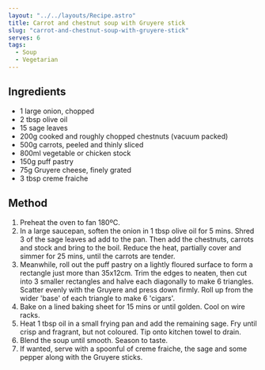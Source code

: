 ```yaml
---
layout: "../../layouts/Recipe.astro"
title: Carrot and chestnut soup with Gruyere stick
slug: "carrot-and-chestnut-soup-with-gruyere-stick"
serves: 6
tags:
  - Soup
  - Vegetarian
---
```


## Ingredients

- 1 large onion, chopped
- 2 tbsp olive oil
- 15 sage leaves
- 200g cooked and roughly chopped chestnuts (vacuum packed)
- 500g carrots, peeled and thinly sliced
- 800ml vegetable or chicken stock
- 150g puff pastry
- 75g Gruyere cheese, finely grated
- 3 tbsp creme fraiche

## Method

1. Preheat the oven to fan 180ºC.
1. In a large saucepan, soften the onion in 1 tbsp olive oil for 5 mins. Shred 3 of the sage leaves ad add to the pan. Then add the chestnuts, carrots and stock and bring to the boil. Reduce the heat, partially cover and simmer for 25 mins, until the carrots are tender.
1. Meanwhile, roll out the puff pastry on a lightly floured surface to form a rectangle just more than 35x12cm. Trim the edges to neaten, then cut into 3 smaller rectangles and halve each diagonally to make 6 triangles. Scatter evenly with the Gruyere and press down firmly. Roll up from the wider 'base' of each triangle to make 6 'cigars'.
1. Bake on a lined baking sheet for 15 mins or until golden. Cool on wire racks.
1. Heat 1 tbsp oil in a small frying pan and add the remaining sage. Fry until crisp and fragrant, but not coloured. Tip onto kitchen towel to drain.
1. Blend the soup until smooth. Season to taste.
1. If wanted, serve with a spoonful of creme fraiche, the sage and some pepper along with the Gruyere sticks.